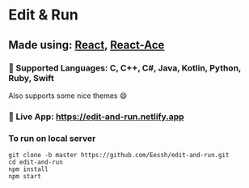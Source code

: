 # Edit & Run
## Made using: [React](https://reactjs.org/), [React-Ace](https://github.com/securingsincity/react-ace)
### :large_blue_circle: Supported Languages: C, C++, C#, Java, Kotlin, Python, Ruby, Swift
Also supports some nice themes 😄

### :rocket: Live App: https://edit-and-run.netlify.app

### To run on local server
```
git clone -b master https://github.com/Eessh/edit-and-run.git
cd edit-and-run
npm install
npm start
```

